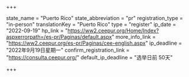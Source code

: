 +++

state_name = "Puerto Rico"
state_abbreviation = "pr"
registration_type = "in-person"
translationKey = "Puerto Rico"
type = "register"
ip_date = "2022-09-19"
hp_link = "https://ww2.ceepur.org/Home/Index?aspxerrorpath=/es-pr/Paginas/default.aspx"
more_info_link = "https://ww2.ceepur.org/es-pr/Paginas/cee-english.aspx"
ip_deadline = "2022年9月19日星期一"
confirm_registration_link = "https://consulta.ceepur.org/"
default_ip_deadline = "选举日前 50天"

+++